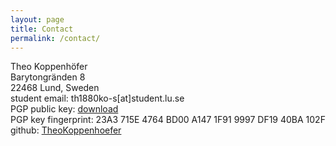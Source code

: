```yaml
---
layout: page
title: Contact
permalink: /contact/
---
```



Theo Koppenhöfer  
Barytongränden 8  
22468 Lund, Sweden  
student email: th1880ko-s[at]student.lu.se  
PGP public key: [download](/assets/Theo_Koppenhoefer_th1880ko-s@student.lu.se-(0x9997DF1940BA102F)-public.asc)  
PGP key fingerprint: 23A3 715E 4764 BD00 A147 1F91 9997 DF19 40BA 102F  
github: [TheoKoppenhoefer](https://github.com/TheoKoppenhoefer/)
